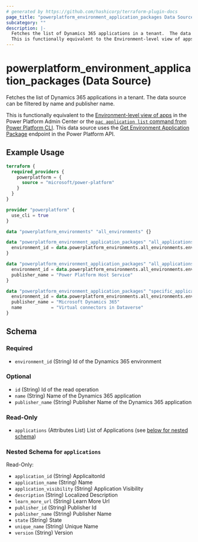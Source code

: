 ```yaml
---
# generated by https://github.com/hashicorp/terraform-plugin-docs
page_title: "powerplatform_environment_application_packages Data Source - powerplatform"
subcategory: ""
description: |-
  Fetches the list of Dynamics 365 applications in a tenant.  The data source can be filtered by name and publisher name.
  This is functionally equivalent to the Environment-level view of apps https://learn.microsoft.com/en-us/power-platform/admin/manage-apps#environment-level-view-of-apps in the Power Platform Admin Center or the pac application list command from Power Platform CLI https://learn.microsoft.com/en-us/power-platform/developer/cli/reference/application#pac-application-list.  This data source uses the Get Environment Application Package https://learn.microsoft.com/en-us/rest/api/power-platform/appmanagement/applications/get-environment-application-package endpoint in the Power Platform API.
---
```


# powerplatform_environment_application_packages (Data Source)

Fetches the list of Dynamics 365 applications in a tenant.  The data source can be filtered by name and publisher name.

This is functionally equivalent to the [Environment-level view of apps](https://learn.microsoft.com/en-us/power-platform/admin/manage-apps#environment-level-view-of-apps) in the Power Platform Admin Center or the [`pac application list` command from Power Platform CLI](https://learn.microsoft.com/en-us/power-platform/developer/cli/reference/application#pac-application-list).  This data source uses the [Get Environment Application Package](https://learn.microsoft.com/en-us/rest/api/power-platform/appmanagement/applications/get-environment-application-package) endpoint in the Power Platform API.

## Example Usage

```terraform
terraform {
  required_providers {
    powerplatform = {
      source = "microsoft/power-platform"
    }
  }
}

provider "powerplatform" {
  use_cli = true
}

data "powerplatform_environments" "all_environments" {}

data "powerplatform_environment_application_packages" "all_applications" {
  environment_id = data.powerplatform_environments.all_environments.environments[0].id
}

data "powerplatform_environment_application_packages" "all_applications_from_publisher" {
  environment_id = data.powerplatform_environments.all_environments.environments[0].id
  publisher_name = "Power Platform Host Service"
}

data "powerplatform_environment_application_packages" "specific_application" {
  environment_id = data.powerplatform_environments.all_environments.environments[0].id
  publisher_name = "Microsoft Dynamics 365"
  name           = "Virtual connectors in Dataverse"
}
```

<!-- schema generated by tfplugindocs -->
## Schema

### Required

- `environment_id` (String) Id of the Dynamics 365 environment

### Optional

- `id` (String) Id of the read operation
- `name` (String) Name of the Dynamics 365 application
- `publisher_name` (String) Publisher Name of the Dynamics 365 application

### Read-Only

- `applications` (Attributes List) List of Applications (see [below for nested schema](#nestedatt--applications))

<a id="nestedatt--applications"></a>
### Nested Schema for `applications`

Read-Only:

- `application_id` (String) ApplicaitonId
- `application_name` (String) Name
- `application_visibility` (String) Application Visibility
- `description` (String) Localized Description
- `learn_more_url` (String) Learn More Url
- `publisher_id` (String) Publisher Id
- `publisher_name` (String) Publisher Name
- `state` (String) State
- `unique_name` (String) Unique Name
- `version` (String) Version
